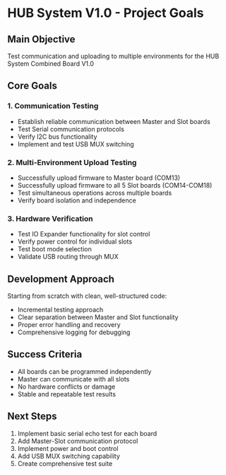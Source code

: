 # HUB System V1.0 - Project Goals

## Main Objective
Test communication and uploading to multiple environments for the HUB System Combined Board V1.0

## Core Goals

### 1. Communication Testing
- Establish reliable communication between Master and Slot boards
- Test Serial communication protocols
- Verify I2C bus functionality
- Implement and test USB MUX switching

### 2. Multi-Environment Upload Testing
- Successfully upload firmware to Master board (COM13)
- Successfully upload firmware to all 5 Slot boards (COM14-COM18)
- Test simultaneous operations across multiple boards
- Verify board isolation and independence

### 3. Hardware Verification
- Test IO Expander functionality for slot control
- Verify power control for individual slots
- Test boot mode selection
- Validate USB routing through MUX

## Development Approach
Starting from scratch with clean, well-structured code:
- Incremental testing approach
- Clear separation between Master and Slot functionality
- Proper error handling and recovery
- Comprehensive logging for debugging

## Success Criteria
- All boards can be programmed independently
- Master can communicate with all slots
- No hardware conflicts or damage
- Stable and repeatable test results

## Next Steps
1. Implement basic serial echo test for each board
2. Add Master-Slot communication protocol
3. Implement power and boot control
4. Add USB MUX switching capability
5. Create comprehensive test suite